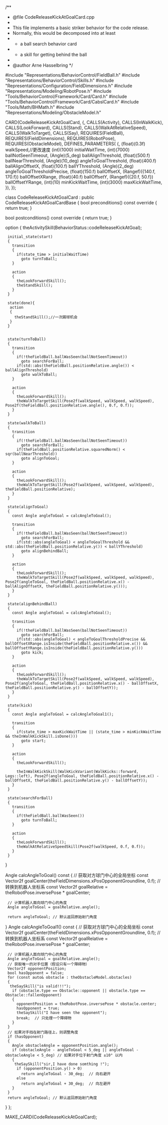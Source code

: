 /**
 * @file CodeReleaseKickAtGoalCard.cpp
 *
 * This file implements a basic striker behavior for the code release.
 * Normally, this would be decomposed into at least
 * - a ball search behavior card
 * - a skill for getting behind the ball
 *
 * @author Arne Hasselbring
 */

 #include "Representations/BehaviorControl/FieldBall.h"
 #include "Representations/BehaviorControl/Skills.h"
 #include "Representations/Configuration/FieldDimensions.h"
 #include "Representations/Modeling/RobotPose.h"
 #include "Tools/BehaviorControl/Framework/Card/Card.h"
 #include "Tools/BehaviorControl/Framework/Card/CabslCard.h"
 #include "Tools/Math/BHMath.h"
 #include "Representations/Modeling/ObstacleModel.h"
 
 
 
 CARD(CodeReleaseKickAtGoalCard,
 {,
   CALLS(Activity),
   CALLS(InWalkKick),
   CALLS(LookForward),
   CALLS(Stand),
   CALLS(WalkAtRelativeSpeed),
   CALLS(WalkToTarget),
   CALLS(Say),
   REQUIRES(FieldBall),
   REQUIRES(FieldDimensions),
   REQUIRES(RobotPose),
   REQUIRES(ObstacleModel),
   DEFINES_PARAMETERS(
   {,
     (float)(0.3f) walkSpeed,//更改速度
     (int)(1000) initialWaitTime,
     (int)(7000) ballNotSeenTimeout,
     (Angle)(5_deg) ballAlignThreshold,
     (float)(500.f) ballNearThreshold,
     (Angle)(10_deg) angleToGoalThreshold,
     (float)(400.f) ballAlignOffsetX,
     (float)(100.f) ballYThreshold,
     (Angle)(2_deg) angleToGoalThresholdPrecise,
     (float)(150.f) ballOffsetX,
     (Rangef)({140.f, 170.f}) ballOffsetXRange,
     (float)(40.f) ballOffsetY,
     (Rangef)({20.f, 50.f}) ballOffsetYRange,
     (int)(10) minKickWaitTime,
     (int)(3000) maxKickWaitTime,
   }),
 });
 
 class CodeReleaseKickAtGoalCard : public CodeReleaseKickAtGoalCardBase
 {
   bool preconditions() const override
   {
     return true;
   }
 
   bool postconditions() const override
   {
     return true;
   }
 
   option
   {
     theActivitySkill(BehaviorStatus::codeReleaseKickAtGoal);
 
     initial_state(start)
     {
       transition
       {
         if(state_time > initialWaitTime)
           goto turnToBall;
       }
 
       action
       {
         theLookForwardSkill();
         theStandSkill();
       }
     }
     
     state(done){
      action
      {
        theStandSkill();//一次踢球机会
      }
     }


     state(turnToBall)
     {
       transition
       {
         if(!theFieldBall.ballWasSeen(ballNotSeenTimeout))
           goto searchForBall;
         if(std::abs(theFieldBall.positionRelative.angle()) < ballAlignThreshold)
           goto walkToBall;
       }
 
       action
       {
         theLookForwardSkill();
         theWalkToTargetSkill(Pose2f(walkSpeed, walkSpeed, walkSpeed), Pose2f(theFieldBall.positionRelative.angle(), 0.f, 0.f));
       }
     }
 
     state(walkToBall)
     {
       transition
       {
         if(!theFieldBall.ballWasSeen(ballNotSeenTimeout))
           goto searchForBall;
         if(theFieldBall.positionRelative.squaredNorm() < sqr(ballNearThreshold))
           goto alignToGoal;
       }
 
       action
       {
         theLookForwardSkill();
         theWalkToTargetSkill(Pose2f(walkSpeed, walkSpeed, walkSpeed), theFieldBall.positionRelative);
       }
     }
 
     state(alignToGoal)
     {
       const Angle angleToGoal = calcAngleToGoal();
 
       transition
       {
         if(!theFieldBall.ballWasSeen(ballNotSeenTimeout))
           goto searchForBall;
         if(std::abs(angleToGoal) < angleToGoalThreshold && std::abs(theFieldBall.positionRelative.y()) < ballYThreshold)
           goto alignBehindBall;
       }
 
       action
       {
         theLookForwardSkill();
         theWalkToTargetSkill(Pose2f(walkSpeed, walkSpeed, walkSpeed), Pose2f(angleToGoal, theFieldBall.positionRelative.x() - ballAlignOffsetX, theFieldBall.positionRelative.y()));
       }
     }
 
     state(alignBehindBall)
     {
       const Angle angleToGoal = calcAngleToGoal();
 
       transition
       {
         if(!theFieldBall.ballWasSeen(ballNotSeenTimeout))
           goto searchForBall;
         if(std::abs(angleToGoal) < angleToGoalThresholdPrecise && ballOffsetXRange.isInside(theFieldBall.positionRelative.x()) && ballOffsetYRange.isInside(theFieldBall.positionRelative.y()))
           goto kick;
       }
 
       action
       {
         theLookForwardSkill();
         theWalkToTargetSkill(Pose2f(walkSpeed, walkSpeed, walkSpeed), Pose2f(angleToGoal, theFieldBall.positionRelative.x() - ballOffsetX, theFieldBall.positionRelative.y() - ballOffsetY));
       }
     }
 
     state(kick)
     {
       const Angle angleToGoal = calcAngleToGoal1();
 
       transition
       {
         if(state_time > maxKickWaitTime || (state_time > minKickWaitTime && theInWalkKickSkill.isDone()))
           goto start;
       }
 
       action
       {
         theLookForwardSkill();
         
         theInWalkKickSkill(WalkKickVariant(WalkKicks::forward, Legs::left), Pose2f(angleToGoal, theFieldBall.positionRelative.x() - ballOffsetX, theFieldBall.positionRelative.y() - ballOffsetY));
       }
     }
 
     state(searchForBall)
     {
       transition
       {
         if(theFieldBall.ballWasSeen())
           goto turnToBall;
       }
 
       action
       {
         theLookForwardSkill();
         theWalkAtRelativeSpeedSkill(Pose2f(walkSpeed, 0.f, 0.f));
       }
     }
   }
 
   
 
 
   Angle calcAngleToGoal() const
   {
     // 获取对方球门中心的全局坐标
     const Vector2f goalCenter(theFieldDimensions.xPosOpponentGroundline, 0.f);
     // 转换到机器人坐标系
     const Vector2f goalRelative = theRobotPose.inversePose * goalCenter;
         
     // 计算机器人面向球门中心的角度
     Angle angleToGoal = goalRelative.angle();
     
     return angleToGoal; // 默认返回原始射门角度
   }
   Angle calcAngleToGoal1() const
   {
     // 获取对方球门中心的全局坐标
     const Vector2f goalCenter(theFieldDimensions.xPosOpponentGroundline, 0.f);
     // 转换到机器人坐标系
     const Vector2f goalRelative = theRobotPose.inversePose * goalCenter;
         
     // 计算机器人面向球门中心的角度
     Angle angleToGoal = goalRelative.angle();
     // 获取唯一的对手位置（假设只有一个障碍物）
     Vector2f opponentPosition;
     bool hasOpponent = false;
     for (const auto& obstacle : theObstacleModel.obstacles)
     {
      theSaySkill("is valid!!!");
       if (obstacle.type == Obstacle::opponent || obstacle.type == Obstacle::fallenOpponent)
       {
         opponentPosition = theRobotPose.inversePose * obstacle.center;
         hasOpponent = true;
         theSaySkill("I have seen the opponent");
         break;  // 只处理一个障碍物
       }
     }
     // 如果对手挡在射门路径上，则调整角度
     if (hasOpponent)
     {
       Angle obstacleAngle = opponentPosition.angle();
       if (obstacleAngle - angleToGoal < 5_deg || angleToGoal - obstacleAngle < 5_deg) // 如果对手位于射门角度 ±10° 以内
       {
        theSaySkill("sir,I have done somthing !");
         if (opponentPosition.y() > 0)
           return angleToGoal - 30_deg;  // 向右避开
         else
           return angleToGoal + 30_deg;  // 向左避开
       }
     }
     return angleToGoal; // 默认返回原始射门角度
   }
 };
 
 
 
 
 MAKE_CARD(CodeReleaseKickAtGoalCard);
 